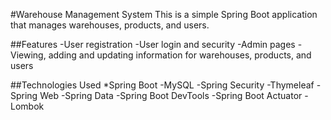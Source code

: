 #Warehouse Management System
This is a simple Spring Boot application that manages warehouses, products, and users.

##Features
-User registration
-User login and security
-Admin pages
-Viewing, adding and updating information for warehouses, products, and users

##Technologies Used
*Spring Boot
-MySQL
-Spring Security
-Thymeleaf
-Spring Web
-Spring Data
-Spring Boot DevTools
-Spring Boot Actuator
-Lombok
